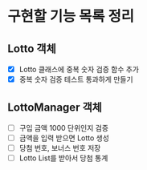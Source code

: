 # 구현할 기능 목록 정리

## Lotto 객체

- [X] Lotto 클래스에 중복 숫자 검증 함수 추가
- [X] 중복 숫자 검증 테스트 통과하게 만들기

## LottoManager 객체

- [ ] 구입 금액 1000 단위인지 검증
- [ ] 금액을 입력 받으면 Lotto 생성
- [ ] 당첨 번호, 보너스 번호 저장
- [ ] Lotto List를 받아서 당첨 통계
